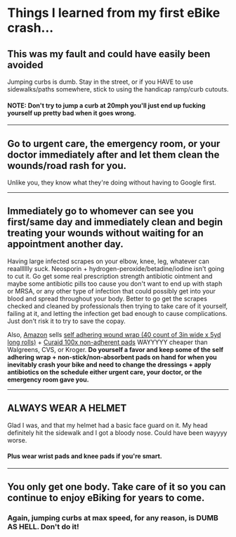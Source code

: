 # Things I learned from my first eBike crash...

## This was my fault and could have easily been avoided
Jumping curbs is dumb. Stay in the street, or if you HAVE to use sidewalks/paths somewhere, stick to using the handicap ramp/curb cutouts. 
#### NOTE: Don't try to jump a curb at 20mph you'll just end up fucking yourself up pretty bad when it goes wrong.

___

## Go to urgent care, the emergency room, or your doctor immediately after and let them clean the wounds/road rash for you.
Unlike you, they know what they're doing without having to Google first.
___

## Immediately go to whomever can see you first/same day and immediately clean and begin treating your wounds without waiting for an appointment another day.
Having large infected scrapes on your elbow, knee, leg, whatever can reaalllllly suck. Neosporin + hydrogen-peroxide/betadine/iodine isn't going to cut it.
Go get some real prescription strength antibiotic ointment and maybe some antibiotic pills too cause you don't want to end up with staph or MRSA, or any other type of infection that could possibly get into your blood and spread throughout your body.
Better to go get the scrapes checked and cleaned by professionals then trying to take care of it yourself, failing at it, and letting the infection get bad enough to cause complications.
Just don't risk it to try to save the copay.

Also, [Amazon](https://amazon.com) sells [self adhering wound wrap (40 count of 3in wide x 5yd long rolls)](https://smile.amazon.com/gp/product/B09HC58XSK/) + [Curaid 100x non-adherent pads](https://smile.amazon.com/gp/product/B005EB9SFI/) WAYYYYY cheaper than Walgreens, CVS, or Kroger. 
**Do yourself a favor and keep some of the self adhering wrap + non-stick/non-absorbent pads on hand for when you inevitably crash your bike and need to change the dressings + apply antibiotics on the schedule either urgent care, your doctor, or the emergency room gave you.**

___

## ALWAYS WEAR A HELMET
Glad I was, and that my helmet had a basic face guard on it. My head definitely hit the sidewalk and I got a bloody nose. Could have been wayyyy worse. 
#### Plus wear wrist pads and knee pads if you're smart.

___

## You only get one body. Take care of it so you can continue to enjoy eBiking for years to come.

### Again, jumping curbs at max speed, for any reason, is DUMB AS HELL. Don't do it!
